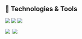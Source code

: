 
## 🔧 Technologies & Tools
![](https://img.shields.io/badge/OS-Linux-informational?style=flat&logo=linux&logoColor=white&color=2bbc8a)
![](https://img.shields.io/badge/Code-Python-informational?style=flat&logo=python&logoColor=white&color=2bbc8a)
![](https://img.shields.io/badge/Code-R-informational?style=flat&logo=python&logoColor=white&color=2bbc8a)


<div><img align="center" src="https://github-readme-stats.vercel.app/api/top-langs/?username=albertkenji&layout=compact" />&nbsp;&nbsp;<img align="center" src="https://github-readme-stats.vercel.app/api?username=albertkenji&count_private=true&show_icons=true&theme=default&hide_rank=true&disable_animations=true&custom_title=Stats" /></div>
